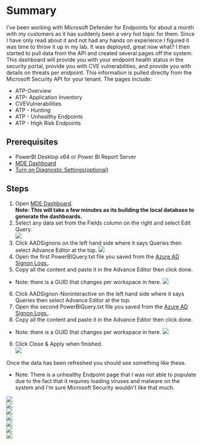 # Summary
I’ve been working with Microsoft Defender for Endpoints for about a month with my customers as it has suddenly been a very hot topic for them. Since I have only read about it and not had any hands on experience I figured it was time to throw it up in my lab. It was deployed, great now what? I then started to pull data from the API and created several pages off the system. This dashboard will provide you with your endpoint health status in the security portal, provide you with CVE vulnerabilities, and provide you with details on threats per endpoint. This information is pulled directly from the Microsoft Security API for your tenant.  The pages include:

* ATP-Overview
* ATP- Application Inventory
* CVEVulnerabilities
* ATP - Hunting
* ATP - Unhealthy Endpoints
* ATP - High Risk Endpoints

## Prerequisites
* PowerBI Desktop x64 or Power BI Report Server
* [MDE Dashboard](https://github.com/mattnovitsch/M365/tree/main/MDE/MDEDashboard.pbit)
* [Turn on Diagnostic Settings(optional)](https://github.com/mattnovitsch/M365/wiki/Turn-on-Azure-AD-logs) 

## Steps
1. Open [MDE Dashboard](https://github.com/mattnovitsch/M365/blob/main/MDEDashboard.pbit). <BR>
**Note: This will take a few minutes as its building the local database to generate the dashboards.**
2. Select any data set from the Fields column on the right and select Edit Query. <BR>
![](https://github.com/mattnovitsch/M365/blob/main/MDE/MDE1.jpg) 
3. Click AADSignons on the left hand side where it says Queries then select Advance Editor at the top. 
![](https://github.com/mattnovitsch/M365/blob/main/MDE/MDE2.jpg) 
4. Open the first PowerBIQuery.txt file you saved from the [Azure AD Signon Logs.](https://github.com/mattnovitsch/M365/wiki/Turn-on-Azure-AD-logs). 
5. Copy all the content and paste it in the Advance Editor then click done.
* Note:  there is a GUID that changes per workspace in here.
![](https://github.com/mattnovitsch/M365/blob/main/MDE/MDE3.jpg) 
6. Click AADSignon-Noninteractive on the left hand side where it says Queries then select Advance Editor at the top. 
7. Open the second PowerBIQuery.txt file you saved from the [Azure AD Signon Logs.](https://github.com/mattnovitsch/M365/wiki/Turn-on-Azure-AD-logs). 
8. Copy all the content and paste it in the Advance Editor then click done.
* Note:  there is a GUID that changes per workspace in here.
![](https://github.com/mattnovitsch/M365/blob/main/MDE/MDE4.jpg) 
9. Click Close & Apply when finished. <BR>
![](https://github.com/mattnovitsch/M365/blob/main/MDE/MDE5.jpg) 

Once the data has been refreshed you should see something like these. <BR> 
* Note: There is a unhealthy Endpoint page that I was not able to populate due to the fact that it requires loading viruses and malware on the system and I'm sure Microsoft Security wouldn't like that much.

![](https://github.com/mattnovitsch/M365/blob/main/MDE/MDED1.jpg)<br>
![](https://github.com/mattnovitsch/M365/blob/main/MDE/MDED2.jpg)<br>
![](https://github.com/mattnovitsch/M365/blob/main/MDE/MDED3.jpg)<br>
![](https://github.com/mattnovitsch/M365/blob/main/MDE/MDED4.jpg)<br>
![](https://github.com/mattnovitsch/M365/blob/main/MDE/MDED5.jpg)<br>
![](https://github.com/mattnovitsch/M365/blob/main/MDE/MDED6.jpg)<br>
![](https://github.com/mattnovitsch/M365/blob/main/MDE/MDED7.jpg)<br>
 